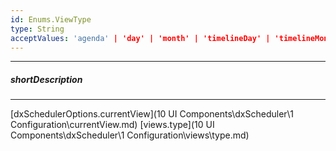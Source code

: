 ```yaml
---
id: Enums.ViewType
type: String
acceptValues: 'agenda' | 'day' | 'month' | 'timelineDay' | 'timelineMonth' | 'timelineWeek' | 'timelineWorkWeek' | 'week' | 'workWeek'
---
```

---
##### shortDescription
<!-- Description goes here -->

---
<!-- Description goes here -->
[dxSchedulerOptions.currentView](10 UI Components\dxScheduler\1 Configuration\currentView.md)
[views.type](10 UI Components\dxScheduler\1 Configuration\views\type.md)
